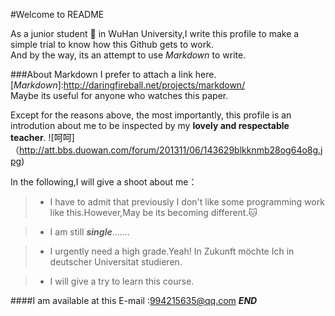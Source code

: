 #Welcome to README

As a junior student :dog: in WuHan University,I write this profile to make a simple trial to know how this Github gets to work.  
And by the way, its an attempt to use *Markdown* to write.

###About Markdown
I prefer to attach a link here. [*Markdown*]:http://daringfireball.net/projects/markdown/  
Maybe its useful for anyone who watches this paper.

Except for the reasons above, the most importantly, this profile is an introdution about me to be inspected by my **lovely and respectable teacher**.
![呵呵]（http://att.bbs.duowan.com/forum/201311/06/143629blkknmb28og64o8g.jpg)  

In the following,I will give a shoot about me：

> * I have to admit that previously I don't like some programming work like this.However,May be its becoming different.:cat:

> * I am still ***single***.......

> * I urgently need a high grade.Yeah!   In Zukunft möchte Ich in deutscher Universitat studieren.

> * I will give a try to learn this course.


####I am available at this E-mail :<994215635@qq.com>
*****END*****
